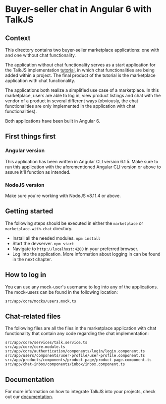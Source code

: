 # Buyer-seller chat in Angular 6 with TalkJS

## Context
This directory contains two buyer-seller marketplace applications: one with and one without chat functionality.

The application without chat functionality serves as a start application for the TalkJS implementation [tutorial](http://www.talkjs.com/tutorials/angular/add-buyer-seller-chat-to-marketplace), in which chat functionalities are being added within a project. The final product of the tutorial is the marketplace application with chat functionality. 

The applications both realize a simplified use case of a marketplace. In this marketplace, users are able to log in, view product listings and chat with the vendor of a product in several different ways (obviously, the chat functionalities are only implemented in the application with chat functionalities).

Both applications have been built in Angular 6.

## First things first

### Angular version
This application has been written in Angular CLI version 6.1.5.
Make sure to run this application with the aforementioned Angular CLI version or above to assure it'll function as intended.

### NodeJS version
Make sure you're working with NodeJS v8.11.4 or above.

## Getting started
The following steps should be executed in either the ```marketplace``` or ```marketplace-with-chat``` directory.

- Install all the needed modules. ```npm install```
- Start the devserver. ```npm start```
- Navigate to ```http://localhost:4200``` in your preferred browser.
- Log into the application. More information about logging in can be found in the next chapter.

## How to log in
You can use any mock-user's username to log into any of the applications. The mock-users can be found in the following location:
```
src/app/core/mocks/users.mock.ts
```

## Chat-related files
The following files are all the files in the marketplace application with chat functionality that contain any code regarding the chat implementation:
```
src/app/core/services/talk.service.ts
src/app/core/core.module.ts
src/app/core/authentication/components/login/login.component.ts
src/app/users/components/user-profile/user-profile.component.ts
src/app/products/components/product-page/product-page.component.ts
src/app/chat-inbox/components/inbox/inbox.component.ts
```

## Documentation
For more information on how to integrate TalkJS into your projects, check out our [documentation](https://talkjs.com/docs/?ref=gh-example-readme).
